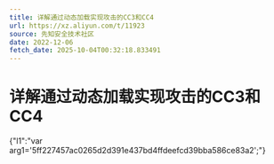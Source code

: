 ```yaml
---
title: 详解通过动态加载实现攻击的CC3和CC4
url: https://xz.aliyun.com/t/11923
source: 先知安全技术社区
date: 2022-12-06
fetch_date: 2025-10-04T00:32:18.833491
---
```


# 详解通过动态加载实现攻击的CC3和CC4

{"l1":"var arg1='5ff227457ac0265d2d391e437bd4ffdeefcd39bba586ce83a2';"}